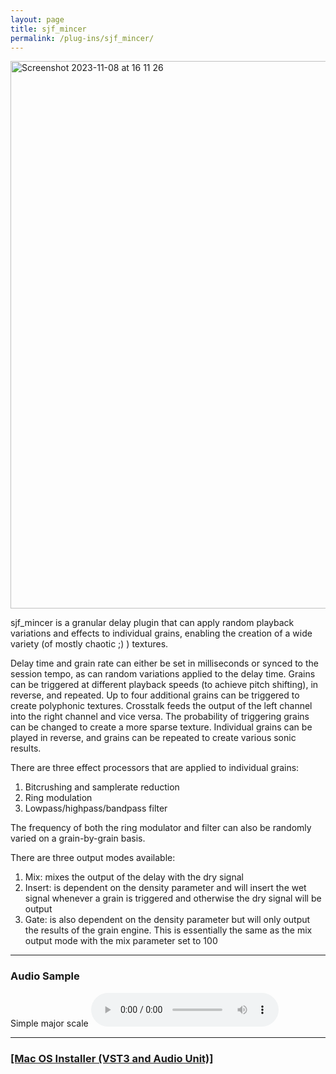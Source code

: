 ```yaml
---
layout: page
title: sjf_mincer
permalink: /plug-ins/sjf_mincer/
---
```

<img width="876" alt="Screenshot 2023-11-08 at 16 11 26" src="https://github.com/simohnf/simohnf.github.io/assets/12850558/2dd2b0ca-5938-4048-8ad3-d0e2724da8a6">


sjf_mincer is a granular delay plugin that can apply random playback variations and effects to individual grains, enabling the creation of a wide variety (of mostly chaotic ;) ) textures. 

Delay time and grain rate can either be set in milliseconds or synced to the session tempo, as can random variations applied to the delay time.
Grains can be triggered at different playback speeds (to achieve pitch shifting), in reverse, and repeated. 
Up to four additional grains can be triggered to create polyphonic textures.
Crosstalk feeds the output of the left channel into the right channel and vice versa.
The probability of triggering grains can be changed to create a more sparse texture.
Individual grains can be played in reverse, and grains can be repeated to create various sonic results.

There are three effect processors that are applied to individual grains:
1) Bitcrushing and samplerate reduction
2) Ring modulation
3) Lowpass/highpass/bandpass filter

The frequency of both the ring modulator and filter can also be randomly varied on a grain-by-grain basis.

There are three output modes available:
1) Mix: mixes the output of the delay with the dry signal
2) Insert: is dependent on the density parameter and will insert the wet signal whenever a grain is triggered and otherwise the dry signal will be output
3) Gate: is also dependent on the density parameter but will only output the results of the grain engine. This is essentially the same as the mix output mode with the mix parameter set to 100



---

### Audio Sample
Simple major scale
<audio controls>
<source src="majorScale [2023-11-08 162917].mp3" type="audio/mp3">
</audio>

---


### [[Mac OS Installer (VST3 and Audio Unit)]](https://drive.google.com/file/d/1efOEqh4wgEyUMW7A5eY9BZ_-RFV2pIR6/view)
